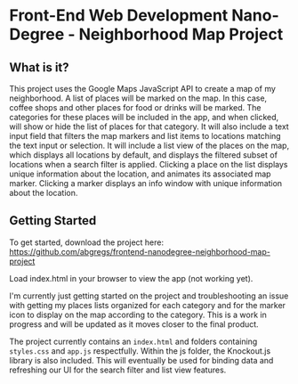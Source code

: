 Front-End Web Development Nano-Degree - Neighborhood Map Project
================================================================

What is it?
-----------
This project uses the Google Maps JavaScript API to create a map of my neighborhood. A list of places will be marked on the map. In this case, coffee shops and other places for food or drinks will be marked. The categories for these places will be included in the app, and when clicked, will show or hide the list of places for that category. It will also include a text input field that filters the map markers and list items to locations matching the text input or selection. It will include a list view of the places on the map, which displays all locations by default, and displays the filtered subset of locations when a search filter is applied. Clicking a place on the list displays unique information about the location, and animates its associated map marker. Clicking a marker displays an info window with unique information about the location.

Getting Started
---------------

To get started, download the project here: https://github.com/abgregs/frontend-nanodegree-neighborhood-map-project

Load index.html in your browser to view the app (not working yet).

I'm currently just getting started on the project and troubleshooting an issue with getting my places lists organized for each category and for the marker icon to display on the map according to the category. This is a work in progress and will be updated as it moves closer to the final product.

The project currently contains an `index.html` and folders containing `styles.css` and `app.js` respectfully. Within the js folder, the Knockout.js library is also included. This will eventually be used for binding data and refreshing our UI for the search filter and list view features.
